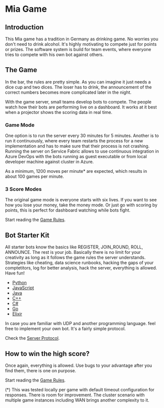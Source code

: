 # Mia Game

## Introduction

This Mia game has a tradition in Germany as drinking game. No worries you don't need to drink alcohol. It's highly motivating to compete just for points or prizes. 
The software system is build for team events, where everyone tries to compete with his own bot against others.

## The Game

In the bar, the rules are pretty simple. As you can imagine it just needs a dice cup and two dices. The loser has to drink, the announcement of the correct numbers becomes more complicated later in the night. 

With the game server, small teams develop bots to compete. The people watch how their bots are performing live on a dashboard. It works at it best when a projector shows the scoring data in real time. 

### Game Mode

One option is to run the server every 30 minutes for 5 minutes. Another is to run it continuously, where every team restarts the process for a new implementation and has to make sure that their process is not crashing. Running the server on Service Fabric allows to use continuous integration in Azure DevOps with the bots running as guest executable or from local developer machine against cluster in Azure.

As a minimum, 1200 moves per minute* are expected, which results in about 100 games per minute.

### 3 Score Modes

The original game mode is everyone starts with six lives. If you want to see how you lose your money, take the money mode. Or just go with scoring by points, this is perfect for dashboard watching while bots fight.

Start reading the [Game Rules](docs/GameRules.md).

## Bot Starter Kit

All starter bots know the basics like REGISTER, JOIN_ROUND, ROLL, ANNOUNCE. The rest is your job. Basically there is no limit for your creativity as long as it follows the game rules the server understands. Strategies like cheating, data science runbooks, hacking the gaps of your comptetitors, log for better analysis, hack the server, everything is allowed. Have fun!

- [Python](clients/python-simple-bot/)
- [JavaScript](clients/javascript-simple-bot/)
- [Java](clients/java-simple-bot/)
- [C++](clients/cplusplus-simple-bot/)
- [C#](clients/csharp-simple-bot/)
- [Go](clients/go-simple-bot/)
- [Elixir](clients/elixir-simple-bot/)
 
In case you are familiar with UDP and another programming language. feel free to implement your own bot. It's a fairly simple protocol. 

Check the [Server Protocol](docs/ServerProtocol.md).

## How to win the high score?

Once again, everything is allowed. Use bugs to your advantage after you find them, there is one on purpose.

Start reading the [Game Rules](docs/GameRules.md).

(*) This was tested locally per game with default timeout configuration for responses. There is room for improvement. The cluster scenario with multiple game instances including WAN brings another complexity to it. 
